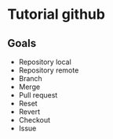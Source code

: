 # Tutorial github

## Goals


+ Repository local
+ Repository remote
+ Branch
+ Merge
+ Pull request
+ Reset
+ Revert
+ Checkout
+ Issue
